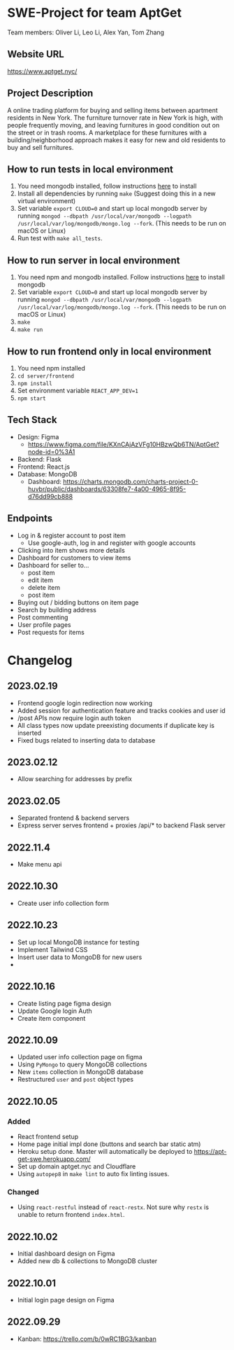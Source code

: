 # SWE-Project for team AptGet

Team members: Oliver Li, Leo Li, Alex Yan, Tom Zhang

## Website URL
<https://www.aptget.nyc/>

## Project Description

A online trading platform for buying and selling items between apartment residents in New York. The furniture turnover rate in New York is high, with people frequently moving, and leaving furnitures in good condition out on the street or in trash rooms. A marketplace for these furnitures with a building/neighborhood approach makes it easy for new and old residents to buy and sell furnitures.

## How to run tests in local environment

1. You need mongodb installed, follow instructions [here](db/SETUP.md) to install
2. Install all dependencies by running `make` (Suggest doing this in a new virtual environment)
3. Set variable `export CLOUD=0` and start up local mongodb server by running `mongod --dbpath /usr/local/var/mongodb --logpath /usr/local/var/log/mongodb/mongo.log --fork`. (This needs to be run on macOS or Linux)
4. Run test with `make all_tests`.

## How to run server in local environment

1. You need npm and mongodb installed. Follow instructions [here](db/SETUP.md) to install mongodb
2. Set variable `export CLOUD=0` and start up local mongodb server by running `mongod --dbpath /usr/local/var/mongodb --logpath /usr/local/var/log/mongodb/mongo.log --fork`. (This needs to be run on macOS or Linux)
3. `make`
4. `make run`

## How to run frontend only in local environment
1. You need npm installed
2. `cd server/frontend`
3. `npm install`
4. Set environment variable `REACT_APP_DEV=1`
5. `npm start`

## Tech Stack

- Design: Figma
  - <https://www.figma.com/file/KXnCAjAzVFg10HBzwQb6TN/AptGet?node-id=0%3A1>
- Backend: Flask
- Frontend: React.js
- Database: MongoDB
  - Dashboard: <https://charts.mongodb.com/charts-project-0-huvbr/public/dashboards/63308fe7-4a00-4965-8f95-d76dd99cb888>

## Endpoints

- Log in & register account to post item
  - Use google-auth, log in and register with google accounts
- Clicking into item shows more details
- Dashboard for customers to view items
- Dashboard for seller to...
  - post item
  - edit item
  - delete item
  - post item
- Buying out / bidding buttons on item page
- Search by building address
- Post commenting
- User profile pages
- Post requests for items

# Changelog

## 2023.02.19

- Frontend google login redirection now working
- Added session for authentication feature and tracks cookies and user id
- /post APIs now require login auth token
- All class types now update preexisting documents if duplicate key is inserted
- Fixed bugs related to inserting data to database

## 2023.02.12

- Allow searching for addresses by prefix

## 2023.02.05

- Separated frontend & backend servers
- Express server serves frontend + proxies /api/* to backend Flask server

## 2022.11.4

- Make menu api

## 2022.10.30

- Create user info collection form

## 2022.10.23

- Set up local MongoDB instance for testing
- Implement Tailwind CSS
- Insert user data to MongoDB for new users
-

## 2022.10.16

- Create listing page figma design
- Update Google login Auth
- Create item component

## 2022.10.09

- Updated user info collection page on figma
- Using `PyMongo` to query MongoDB collections
- New `items` collection in MongoDB database
- Restructured `user` and `post` object types

## 2022.10.05

### Added

- React frontend setup
- Home page initial impl done (buttons and search bar static atm)
- Heroku setup done. Master will automatically be deployed to <https://apt-get-swe.herokuapp.com/>
- Set up domain aptget.nyc and Cloudflare
- Using `autopep8` in `make lint` to auto fix linting issues.
  
### Changed

- Using `react-restful` instead of `react-restx`. Not sure why `restx` is unable to return frontend `index.html`.

## 2022.10.02

- Initial dashboard design on Figma
- Added new db & collections to MongoDB cluster

## 2022.10.01

- Initial login page design on Figma

## 2022.09.29

- Kanban: <https://trello.com/b/0wRC1BG3/kanban>
